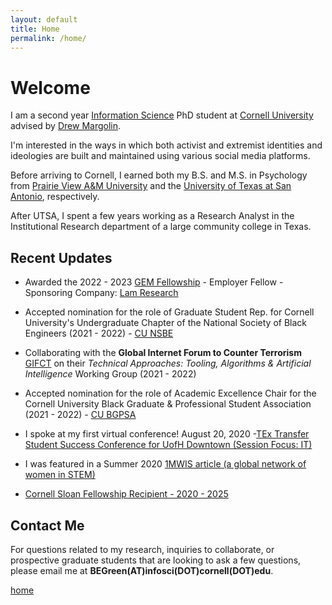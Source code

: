 ```yaml
---
layout: default
title: Home
permalink: /home/
---
```


# Welcome

I am a second year [Information Science](http://infosci.cornell.edu/) PhD student at [Cornell University](https://www.cornell.edu/) advised by [Drew Margolin](https://www.communication.cals.cornell.edu/people/drew-margolin/).

I'm interested in the ways in which both activist and extremist identities and ideologies are built and maintained using various social media platforms.

Before arriving to Cornell, I earned both my B.S. and M.S. in Psychology from [Prairie View A&M University](https://www.pvamu.edu/cojjp/departments/psychology/) and the [University of Texas at San Antonio](https://hcap.utsa.edu/psychology/), respectively.

After UTSA, I spent a few years working as a Research Analyst in the Institutional Research department of a large community college in Texas.

## Recent Updates

-   Awarded the 2022 - 2023 [GEM Fellowship](https://www.gemfellowship.org/) - Employer Fellow - Sponsoring Company: [Lam Research](https://www.lamresearch.com/)

-   Accepted nomination for the role of Graduate Student Rep. for Cornell University's Undergraduate Chapter of the National Society of Black Engineers (2021 - 2022) - [CU NSBE](https://cornellnsbe.weebly.com/)

-   Collaborating with the **Global Internet Forum to Counter Terrorism** [GIFCT](https://gifct.org/) on their *Technical Approaches: Tooling, Algorithms & Artificial Intelligence* Working Group (2021 - 2022)

-   Accepted nomination for the role of Academic Excellence Chair for the Cornell University Black Graduate & Professional Student Association (2021 - 2022) - [CU BGPSA](https://gradschool.cornell.edu/diversity-inclusion/student-organizations/)

-   I spoke at my first virtual conference! August 20, 2020 -[TEx Transfer Student Success Conference for UofH Downtown (Session Focus: IT)](https://www.uhd.edu/transferstudents/accelerated-transfer-academy/Pages/default.aspx)

-   I was featured in a Summer 2020 [1MWIS article (a global network of women in STEM)](https://www.1mwis.com/profiles/breanna-green)

-   [Cornell Sloan Fellowship Recipient - 2020 - 2025](https://www.engineering.cornell.edu/engdiversity/current-students/graduate-students/diversity-fellowship-programs)

## Contact Me

For questions related to my research, inquiries to collaborate, or prospective graduate students that are looking to ask a few questions, please email me at **BEGreen(AT)infosci(DOT)cornell(DOT)edu**.

[home](/home/)
